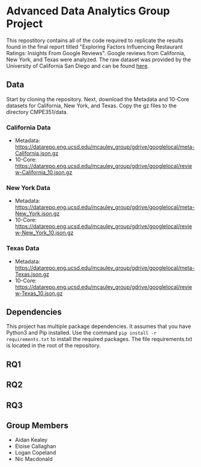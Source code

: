 # Advanced Data Analytics Group Project

This repostitory contains all of the code required to replicate the results found in the final report titled "Exploring Factors Influencing Restaurant Ratings: Insights From Google Reviews". Google reviews from California, New York, and Texas were analyzed. The raw dataset was provided by the University of California San Diego and can be found [here](https://datarepo.eng.ucsd.edu/mcauley_group/gdrive/googlelocal).

## Data
Start by cloning the repository. Next, download the Metadata and 10-Core datasets for California, New York, and Texas. Copy the gz files to the directory CMPE351/data.

### California Data
* Metadata: https://datarepo.eng.ucsd.edu/mcauley_group/gdrive/googlelocal/meta-California.json.gz
* 10-Core: https://datarepo.eng.ucsd.edu/mcauley_group/gdrive/googlelocal/review-California_10.json.gz

### New York Data
* Metadata: https://datarepo.eng.ucsd.edu/mcauley_group/gdrive/googlelocal/meta-New_York.json.gz
* 10-Core: https://datarepo.eng.ucsd.edu/mcauley_group/gdrive/googlelocal/review-New_York_10.json.gz

### Texas Data
* Metadata: https://datarepo.eng.ucsd.edu/mcauley_group/gdrive/googlelocal/meta-Texas.json.gz
* 10-Core: https://datarepo.eng.ucsd.edu/mcauley_group/gdrive/googlelocal/review-Texas_10.json.gz

## Dependencies
This project has multiple package dependencies. It assumes that you have Python3 and Pip installed. Use the command `pip install -r requirements.txt` to install the required packages. The file requirements.txt is located in the root of the repository.

## RQ1

## RQ2

## RQ3

## Group Members
* Aidan Kealey
* Eloise Callaghan
* Logan Copeland
* Nic Macdonald
